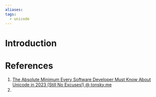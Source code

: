 ```yaml
---
aliases: 
tags:
  - unicode
---
```

# Introduction

# References
1. [The Absolute Minimum Every Software Developer Must Know About Unicode in 2023 (Still No Excuses!) @ tonsky.me](https://tonsky.me/blog/unicode/)
2. 